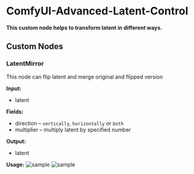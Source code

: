 # ComfyUI-Advanced-Latent-Control

**This custom node helps to transform latent in different ways.**

## Custom Nodes
### LatentMirror
This node can flip latent and merge original and flipped version

**Input:** 
- latent

**Fields:**
- direction – `vertically`, `horizontally` or `both`
- multiplier – multiply latent by specified number

**Output:**
- latent

**Usage:**
![sample](https://i.imgur.com/YMyYorQ.png)
![sample](https://i.imgur.com/W5BasCO.png)
